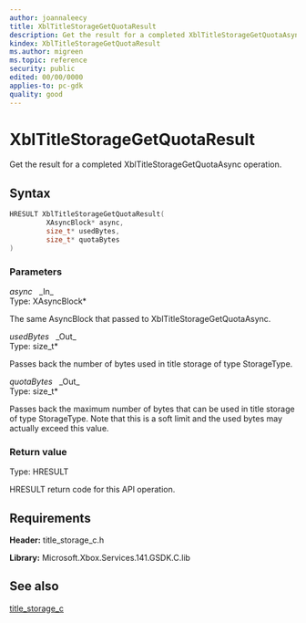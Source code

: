 ```yaml
---
author: joannaleecy
title: XblTitleStorageGetQuotaResult
description: Get the result for a completed XblTitleStorageGetQuotaAsync operation.
kindex: XblTitleStorageGetQuotaResult
ms.author: migreen
ms.topic: reference
security: public
edited: 00/00/0000
applies-to: pc-gdk
quality: good
---
```


# XblTitleStorageGetQuotaResult  

Get the result for a completed XblTitleStorageGetQuotaAsync operation.  

## Syntax  
  
```cpp
HRESULT XblTitleStorageGetQuotaResult(  
         XAsyncBlock* async,  
         size_t* usedBytes,  
         size_t* quotaBytes  
)  
```  
  
### Parameters  
  
*async* &nbsp;&nbsp;\_In\_  
Type: XAsyncBlock*  
  
The same AsyncBlock that passed to XblTitleStorageGetQuotaAsync.  
  
*usedBytes* &nbsp;&nbsp;\_Out\_  
Type: size_t*  
  
Passes back the number of bytes used in title storage of type StorageType.  
  
*quotaBytes* &nbsp;&nbsp;\_Out\_  
Type: size_t*  
  
Passes back the maximum number of bytes that can be used in title storage of type StorageType. Note that this is a soft limit and the used bytes may actually exceed this value.  
  
  
### Return value  
Type: HRESULT
  
HRESULT return code for this API operation.
  
## Requirements  
  
**Header:** title_storage_c.h
  
**Library:** Microsoft.Xbox.Services.141.GSDK.C.lib
  
## See also  
[title_storage_c](../title_storage_c_members.md)  
  
  